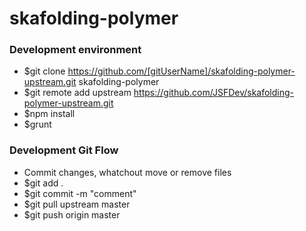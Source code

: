 # skafolding-polymer

### Development environment
- $git clone https://github.com/[gitUserName]/skafolding-polymer-upstream.git skafolding-polymer
- $git remote add upstream https://github.com/JSFDev/skafolding-polymer-upstream.git
- $npm install
- $grunt

### Development Git Flow
- Commit changes, whatchout move or remove files
- $git add .
- $git commit -m "comment"
- $git pull upstream master
- $git push origin master
